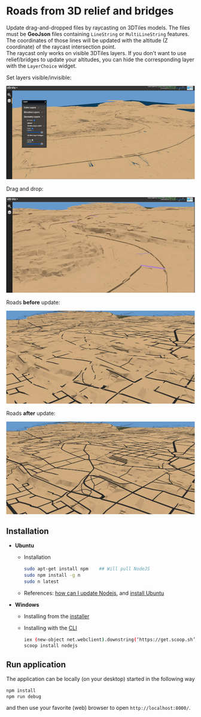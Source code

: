 # Roads from 3D relief and bridges

Update drag-and-dropped files by raycasting on 3DTiles models. The files must be __GeoJson__ files containing `LineString` or `MultiLineString` features. The coordinates of those lines will be updated with the altitude (Z coordinate) of the raycast intersection point.  
The raycast only works on visible 3DTiles layers. If you don't want to use relief/bridges to update your altitudes, you can hide the corresponding layer with the `LayerChoice` widget.

Set layers visible/invisible:

![visible](screenshot/visible_layers.png)

Drag and drop:

![gif](screenshot/roads_d&d.gif)

Roads __before__ update:

![before](screenshot/roads_before.png)

Roads __after__ update:

![after](screenshot/roads_after.png)


## Installation


* **Ubuntu**

  * Installation

    ```bash
    sudo apt-get install npm    ## Will pull NodeJS
    sudo npm install -g n     
    sudo n latest
    ```

  * References: [how can I update Nodejs](https://askubuntu.com/questions/426750/how-can-i-update-my-nodejs-to-the-latest-version), and [install Ubuntu](http://www.hostingadvice.com/how-to/install-nodejs-ubuntu-14-04/#ubuntu-package-manager)

* **Windows**
  
  * Installing from the [installer](https://nodejs.org/en/download/)
  * Installing with the [CLI](https://en.wikipedia.org/wiki/Command-line_interface)

    ```bash
    iex (new-object net.webclient).downstring(‘https://get.scoop.sh’)
    scoop install nodejs
    ```

## Run application

The application can be locally (on your desktop) started in the following way
```
npm install
npm run debug
```
and then use your favorite (web) browser to open
`http://localhost:8000/`.

